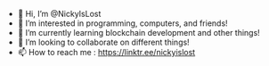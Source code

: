 - 👋 Hi, I’m @NickyIsLost
- 👀 I’m interested in programming, computers, and friends!
- 🌱 I’m currently learning blockchain development and other things!
- 💞️ I’m looking to collaborate on different things!
- 📫 How to reach me : https://linktr.ee/nickyislost
